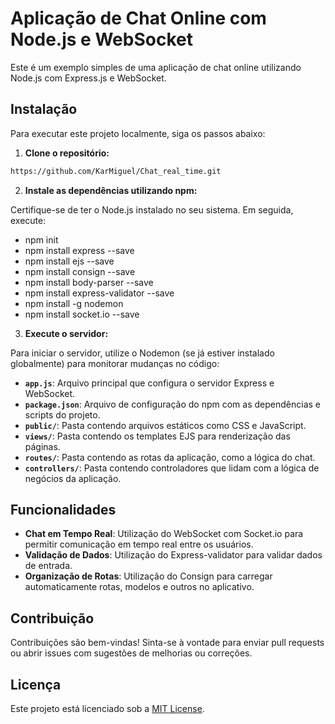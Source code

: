 # Aplicação de Chat Online com Node.js e WebSocket

Este é um exemplo simples de uma aplicação de chat online utilizando Node.js com Express.js e WebSocket.

## Instalação

Para executar este projeto localmente, siga os passos abaixo:

1. **Clone o repositório:**
 
```bash
https://github.com/KarMiguel/Chat_real_time.git
```

2. **Instale as dependências utilizando npm:**

Certifique-se de ter o Node.js instalado no seu sistema. Em seguida, execute:

- npm init
- npm install express --save
- npm install ejs --save
- npm install consign --save
- npm install body-parser --save
- npm install express-validator --save
- npm install -g nodemon
- npm install socket.io --save 

3. **Execute o servidor:**

Para iniciar o servidor, utilize o Nodemon (se já estiver instalado globalmente) para monitorar mudanças no código:

- **`app.js`**: Arquivo principal que configura o servidor Express e WebSocket.
- **`package.json`**: Arquivo de configuração do npm com as dependências e scripts do projeto.
- **`public/`**: Pasta contendo arquivos estáticos como CSS e JavaScript.
- **`views/`**: Pasta contendo os templates EJS para renderização das páginas.
- **`routes/`**: Pasta contendo as rotas da aplicação, como a lógica do chat.
- **`controllers/`**: Pasta contendo controladores que lidam com a lógica de negócios da aplicação.

## Funcionalidades

- **Chat em Tempo Real**: Utilização do WebSocket com Socket.io para permitir comunicação em tempo real entre os usuários.
- **Validação de Dados**: Utilização do Express-validator para validar dados de entrada.
- **Organização de Rotas**: Utilização do Consign para carregar automaticamente rotas, modelos e outros no aplicativo.

## Contribuição

Contribuições são bem-vindas! Sinta-se à vontade para enviar pull requests ou abrir issues com sugestões de melhorias ou correções.

## Licença

Este projeto está licenciado sob a [MIT License](LICENSE).
